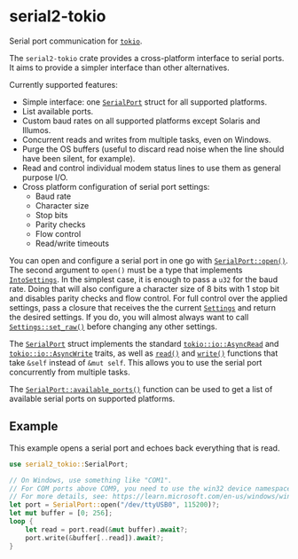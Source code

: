 # serial2-tokio

Serial port communication for [`tokio`].

The `serial2-tokio` crate provides a cross-platform interface to serial ports.
It aims to provide a simpler interface than other alternatives.

Currently supported features:
* Simple interface: one [`SerialPort`] struct for all supported platforms.
* List available ports.
* Custom baud rates on all supported platforms except Solaris and Illumos.
* Concurrent reads and writes from multiple tasks, even on Windows.
* Purge the OS buffers (useful to discard read noise when the line should have been silent, for example).
* Read and control individual modem status lines to use them as general purpose I/O.
* Cross platform configuration of serial port settings:
  * Baud rate
  * Character size
  * Stop bits
  * Parity checks
  * Flow control
  * Read/write timeouts

You can open and configure a serial port in one go with [`SerialPort::open()`].
The second argument to `open()` must be a type that implements [`IntoSettings`].
In the simplest case, it is enough to pass a `u32` for the baud rate.
Doing that will also configure a character size of 8 bits with 1 stop bit and disables parity checks and flow control.
For full control over the applied settings, pass a closure that receives the the current [`Settings`] and return the desired settings.
If you do, you will almost always want to call [`Settings::set_raw()`] before changing any other settings.

The [`SerialPort`] struct implements the standard [`tokio::io::AsyncRead`] and [`tokio::io::AsyncWrite`] traits,
as well as [`read()`][`SerialPort::read()`] and [`write()`][`SerialPort::write()`] functions that take `&self` instead of `&mut self`.
This allows you to use the serial port concurrently from multiple tasks.

The [`SerialPort::available_ports()`] function can be used to get a list of available serial ports on supported platforms.

## Example
This example opens a serial port and echoes back everything that is read.

```rust
use serial2_tokio::SerialPort;

// On Windows, use something like "COM1".
// For COM ports above COM9, you need to use the win32 device namespace, for example "\\.\COM10" (or "\\\\.\\COM10" with string escaping).
// For more details, see: https://learn.microsoft.com/en-us/windows/win32/fileio/naming-a-file?redirectedfrom=MSDN#win32-device-namespaces
let port = SerialPort::open("/dev/ttyUSB0", 115200)?;
let mut buffer = [0; 256];
loop {
    let read = port.read(&mut buffer).await?;
    port.write(&buffer[..read]).await?;
}
```

[`tokio`]: https://docs.rs/tokio/
[`SerialPort`]: https://docs.rs/serial2_tokio-tokio/latest/serial2_tokio/struct.SerialPort.html
[`SerialPort::open()`]: https://docs.rs/serial2_tokio-tokio/latest/serial2_tokio/struct.SerialPort.html#method.open
[`IntoSettings`]: https://docs.rs/serial2_tokio-tokio/latest/serial2_tokio/trait.IntoSettings.html
[`Settings`]: https://docs.rs/serial2_tokio-tokio/latest/serial2_tokio/struct.Settings.html
[`Settings::set_raw()`]: https://docs.rs/serial2_tokio-tokio/latest/serial2_tokio/struct.Settings.html#method.set_raw
[`tokio::io::AsyncRead`]: https://docs.rs/tokio/latest/tokio/io/trait.AsyncRead.html
[`tokio::io::AsyncWrite`]: https://docs.rs/tokio/latest/tokio/io/trait.AsyncWrite.html
[`std::io::Read`]: https://doc.rust-lang.org/stable/std/io/trait.Read.html
[`std::io::Write`]: https://doc.rust-lang.org/stable/std/io/trait.Write.html
[`SerialPort::read()`]: https://docs.rs/serial2_tokio-tokio/latest/serial2_tokio/struct.SerialPort.html#method.read
[`SerialPort::write()`]: https://docs.rs/serial2_tokio-tokio/latest/serial2_tokio/struct.SerialPort.html#method.write
[`SerialPort::available_ports()`]: https://docs.rs/serial2_tokio-tokio/latest/serial2_tokio/struct.SerialPort.html#method.available_ports
